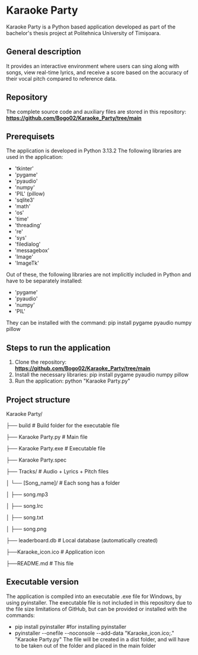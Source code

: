 # Karaoke Party
  Karaoke Party is a Python based application developed as part of the bachelor's thesis project at Politehnica University of Timișoara.

## General description
  It provides an interactive environment where users can sing along with songs, view real-time lyrics, and receive a score based on the accuracy of their vocal pitch compared to reference data.

## Repository
The complete source code and auxiliary files are stored in this repository:
**https://github.com/Bogo02/Karaoke_Party/tree/main**

## Prerequisets
The application is developed in Python 3.13.2
The following libraries are used in the application:
- 'tkinter'
- 'pygame'
- 'pyaudio'
- 'numpy'
- 'PIL' (pillow)
- 'sqlite3'
- 'math'
- 'os'
- 'time'
- 'threading'
- 're'
- 'sys'
- 'filedialog'
- 'messagebox'
- 'Image'
- 'ImageTk'

Out of these, the following libraries are not implicitly included in Python and have to be separately installed:
- 'pygame'
- 'pyaudio'
- 'numpy'
- 'PIL'

They can be installed with the command: pip install pygame pyaudio numpy pillow

## Steps to run the application

1. Clone the repository: **https://github.com/Bogo02/Karaoke_Party/tree/main**
2. Install the necessary libraries: pip install pygame pyaudio numpy pillow
3. Run the application: python "Karaoke Party.py"

## Project structure
  Karaoke Party/
  
  ├── build             # Build folder for the executable file
  
  ├── Karaoke Party.py  # Main file
  
  ├── Karaoke Party.exe # Executable file
  
  ├── Karaoke Party.spec
  
  ├── Tracks/           # Audio + Lyrics + Pitch files
  
  │   └── [Song_name]/  # Each song has a folder
  
  │   ├── song.mp3
  
  │   ├── song.lrc
  
  │   ├── song.txt
  
  │   ├── song.png
  
  ├── leaderboard.db    # Local database (automatically created)
  
  ├──Karaoke_icon.ico   # Application icon
  
  ├──README.md          # This file

## Executable version
  The application is compiled into an executable .exe file for Windows, by using pyinstaller.
  The executable file is not included in this repository due to the file size limitations of GitHub, but can be provided or installed with the commands:
  - pip install pyinstaller  #for installing pyinstaller
  - pyinstaller --onefile --noconsole --add-data "Karaoke_icon.ico;."  "Karaoke Party.py" 
The file will be created in a dist folder, and will have to be taken out of the folder and placed in the main folder
